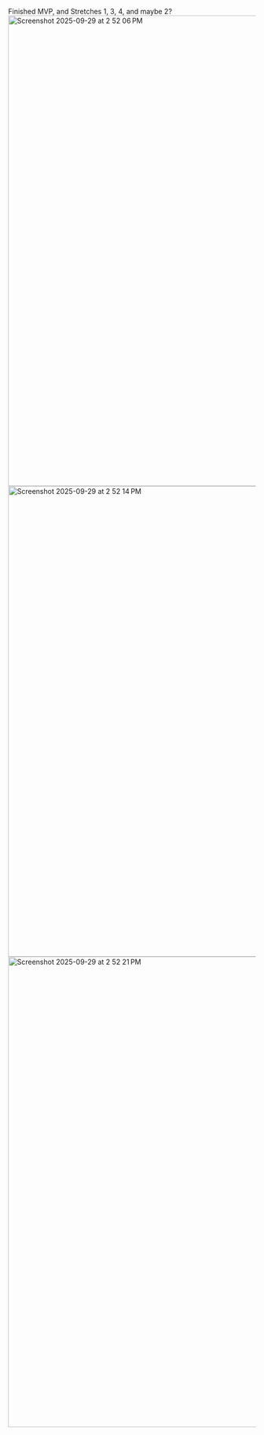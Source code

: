Finished MVP, and Stretches 1, 3, 4, and maybe 2?
<img width="1470" height="956" alt="Screenshot 2025-09-29 at 2 52 06 PM" src="https://github.com/user-attachments/assets/58afdc71-92e4-409e-ae68-e4d6ff961945" />
<img width="1470" height="956" alt="Screenshot 2025-09-29 at 2 52 14 PM" src="https://github.com/user-attachments/assets/08a356ba-6e06-477b-bb74-28a291d51706" />
<img width="1470" height="956" alt="Screenshot 2025-09-29 at 2 52 21 PM" src="https://github.com/user-attachments/assets/824c31d2-4512-477c-b263-fc35d11821d4" />
